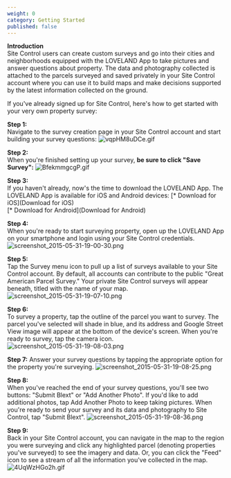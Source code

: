 ```yaml
---
weight: 0
category: Getting Started
published: false
---
```

**Introduction**  
Site Control users can create custom surveys and go into their cities and neighborhoods equipped with the LOVELAND App to take pictures and answer questions about property. The data and photography collected is attached to the parcels surveyed and saved privately in your Site Control account where you can use it to build maps and make decisions supported by the latest information collected on the ground.

If you've already signed up for Site Control, here's how to get started with your very own property survey:

**Step 1:**   
Navigate to the survey creation page in your Site Control account and start building your survey questions:
![vqpHM8uDCe.gif]({{site.baseurl}}/img/vqpHM8uDCe.gif)

**Step 2:**  
When you're finished setting up your survey, **be sure to click "Save Survey":**
![BfekmmgcgP.gif]({{site.baseurl}}/img/BfekmmgcgP.gif)

**Step 3:**  
If you haven't already, now's the time to download the LOVELAND App. The LOVELAND App is available for iOS and Android devices: 
[* Download for iOS](Download for iOS)  
[* Download for Android](Download for Android)

**Step 4:**  
When you're ready to start surveying property, open up the LOVELAND App on your smartphone and login using your Site Control credentials.
![screenshot_2015-05-31-19-00-30.png]({{site.baseurl}}/img/screenshot_2015-05-31-19-00-30.png)

**Step 5:**  
Tap the Survey menu icon to pull up a list of surveys available to your Site Control account. By default, all accounts can contribute to the public "Great American Parcel Survey." Your private Site Control surveys will appear beneath, titled with the name of your map.
![screenshot_2015-05-31-19-07-10.png]({{site.baseurl}}/img/screenshot_2015-05-31-19-07-10.png)

**Step 6:**  
To survey a property, tap the outline of the parcel you want to survey. The parcel you've selected will shade in blue, and its address and Google Street View image will appear at the bottom of the device's screen. When you're ready to survey, tap the camera icon.
![screenshot_2015-05-31-19-08-03.png]({{site.baseurl}}/img/screenshot_2015-05-31-19-08-03.png)

**Step 7:**
Answer your survey questions by tapping the appropriate option for the property you're surveying.
![screenshot_2015-05-31-19-08-25.png]({{site.baseurl}}/img/screenshot_2015-05-31-19-08-25.png)

**Step 8:**  
When you've reached the end of your survey questions, you'll see two buttons: "Submit Blext" or "Add Another Photo". If you'd like to add additional photos, tap Add Another Photo to keep taking pictures. When you're ready to send your survey and its data and photography to Site Control, tap "Submit Blext".
![screenshot_2015-05-31-19-08-36.png]({{site.baseurl}}/img/screenshot_2015-05-31-19-08-36.png)

**Step 9:**  
Back in your Site Control account, you can navigate in the map to the region you were surveying and click any highlighted parcel (denoting properties you've surveyed) to see the imagery and data. Or, you can click the "Feed" icon to see a stream of all the information you've collected in the map.
![4UqWzHGo2h.gif]({{site.baseurl}}/img/4UqWzHGo2h.gif)







